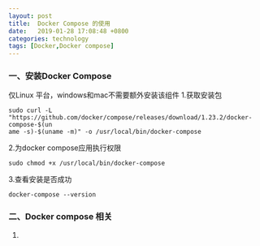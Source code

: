 ```yaml
---
layout: post
title:  Docker Compose 的使用
date:   2019-01-28 17:08:48 +0800
categories: technology
tags: [Docker,Docker compose]
---
```

### 一、安装Docker Compose

仅Linux 平台，windows和mac不需要额外安装该组件
1.获取安装包

```shell
sudo curl -L "https://github.com/docker/compose/releases/download/1.23.2/docker-compose-$(un
ame -s)-$(uname -m)" -o /usr/local/bin/docker-compose
```
2.为docker compose应用执行权限
 ``` shell
 sudo chmod +x /usr/local/bin/docker-compose
 ``` 
3.查看安装是否成功
``` shell
docker-compose --version
```
### 二、Docker compose 相关
1.
